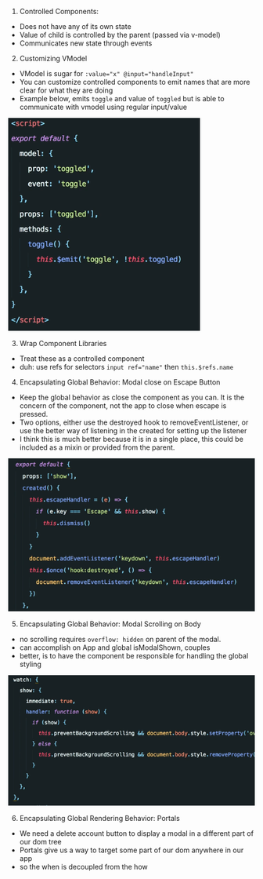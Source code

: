 1. Controlled Components:
 - Does not have any of its own state
 - Value of child is controlled by the parent (passed via v-model)
 - Communicates new state through events

2. Customizing VModel
 - VModel is sugar for `:value="x" @input="handleInput"`
 - You can customize controlled components to emit names that are more clear for what they are doing
 - Example below, emits `toggle` and value of `toggled` but is able to communicate with vmodel using regular input/value

![Customizing VModel](./images/02_customizing_vmodel.png)

3. Wrap Component Libraries
 - Treat these as a controlled component
 - duh: use refs for selectors `input ref="name"` then `this.$refs.name`

4. Encapsulating Global Behavior: Modal close on Escape Button
 - Keep the global behavior as close the component as you can.  It is the concern of the component, not the app to close when escape is pressed.
 - Two options, either use the destroyed hook to removeEventListener, or use the better way of listening  in the created for setting up the listener
 - I think this is much better because it is in a single place, this could be included as a mixin or provided from the parent.

![With Called Destroyed Hooks](./images/04_global_event_cleanup_using_once_hook_destroyed.png)

5. Encapsulating Global Behavior: Modal Scrolling on Body
 - no scrolling requires `overflow: hidden` on parent of the modal.
 - can accomplish on App and global isModalShown, couples
 - better, is to have the component be responsible for handling the global styling

![With Watcher](./images/05_global_style_cleanup_in_watcher.png)

6. Encapsulating Global Rendering Behavior: Portals
 - We need a delete account button to display a modal in a different part of our dom tree
 - Portals give us a way to target some part of our dom anywhere in our app
 - so the when is decoupled from the how